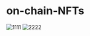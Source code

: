 # on-chain-NFTs
![1111](https://user-images.githubusercontent.com/23152421/164012340-05616594-fa6d-4405-bb72-8f2fb799d545.PNG)
![2222](https://user-images.githubusercontent.com/23152421/164012351-0041e30b-d67d-4479-bcb9-390c78db9e27.PNG)
